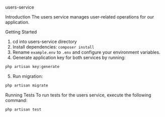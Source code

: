 users-service

Introduction
The users service manages user-related operations for our application.

Getting Started
1. cd into users-service directory
2. Install dependencies: `composer install`
3. Rename `example.env` to `.env` and configure your environment variables.
4. Generate application key for both services by running:
```bash
php artisan key:generate
```
5. Run migration:
```bash
php artisan migrate
```

Running Tests
To run tests for the users service, execute the following command:

```bash
php artisan test
